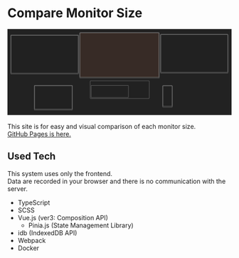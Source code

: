 # Compare Monitor Size

![image design](image.png)

This site is for easy and visual comparison of each monitor size.  
[GitHub Pages is here.](https://m-yoc.github.io/CompareMonitorSize/)

## Used Tech

This system uses only the frontend.  
Data are recorded in your browser and there is no communication with the server.

- TypeScript
- SCSS
- Vue.js (ver3: Composition API)
    - Pinia.js (State Management Library)
- idb (IndexedDB API)
- Webpack
- Docker

